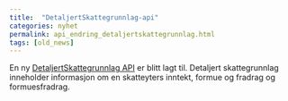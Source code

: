 ```yaml
---
title:  "DetaljertSkattegrunnlag-api"
categories: nyhet
permalink: api_endring_detaljertskattegrunnlag.html
tags: [old_news]
---
```


En ny [DetaljertSkattegrunnlag API](reference_detaljertskattegrunnlag) er blitt lagt til. Detaljert skattegrunnlag inneholder informasjon om en skatteyters inntekt, formue og fradrag og formuesfradrag.